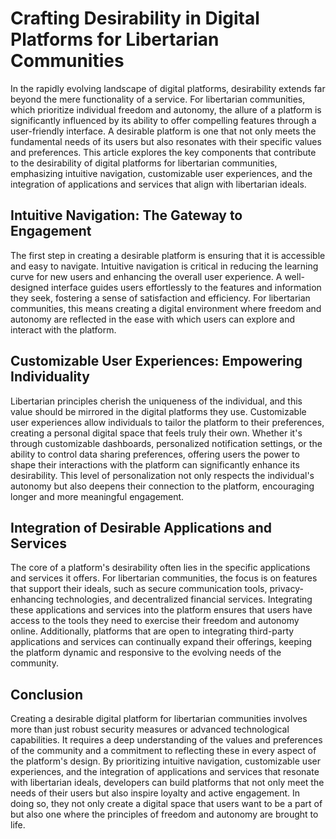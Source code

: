 # Crafting Desirability in Digital Platforms for Libertarian Communities

In the rapidly evolving landscape of digital platforms, desirability extends far beyond the mere functionality of a service. For libertarian communities, which prioritize individual freedom and autonomy, the allure of a platform is significantly influenced by its ability to offer compelling features through a user-friendly interface. A desirable platform is one that not only meets the fundamental needs of its users but also resonates with their specific values and preferences. This article explores the key components that contribute to the desirability of digital platforms for libertarian communities, emphasizing intuitive navigation, customizable user experiences, and the integration of applications and services that align with libertarian ideals.

## Intuitive Navigation: The Gateway to Engagement

The first step in creating a desirable platform is ensuring that it is accessible and easy to navigate. Intuitive navigation is critical in reducing the learning curve for new users and enhancing the overall user experience. A well-designed interface guides users effortlessly to the features and information they seek, fostering a sense of satisfaction and efficiency. For libertarian communities, this means creating a digital environment where freedom and autonomy are reflected in the ease with which users can explore and interact with the platform.

## Customizable User Experiences: Empowering Individuality

Libertarian principles cherish the uniqueness of the individual, and this value should be mirrored in the digital platforms they use. Customizable user experiences allow individuals to tailor the platform to their preferences, creating a personal digital space that feels truly their own. Whether it's through customizable dashboards, personalized notification settings, or the ability to control data sharing preferences, offering users the power to shape their interactions with the platform can significantly enhance its desirability. This level of personalization not only respects the individual's autonomy but also deepens their connection to the platform, encouraging longer and more meaningful engagement.

## Integration of Desirable Applications and Services

The core of a platform's desirability often lies in the specific applications and services it offers. For libertarian communities, the focus is on features that support their ideals, such as secure communication tools, privacy-enhancing technologies, and decentralized financial services. Integrating these applications and services into the platform ensures that users have access to the tools they need to exercise their freedom and autonomy online. Additionally, platforms that are open to integrating third-party applications and services can continually expand their offerings, keeping the platform dynamic and responsive to the evolving needs of the community.

## Conclusion

Creating a desirable digital platform for libertarian communities involves more than just robust security measures or advanced technological capabilities. It requires a deep understanding of the values and preferences of the community and a commitment to reflecting these in every aspect of the platform's design. By prioritizing intuitive navigation, customizable user experiences, and the integration of applications and services that resonate with libertarian ideals, developers can build platforms that not only meet the needs of their users but also inspire loyalty and active engagement. In doing so, they not only create a digital space that users want to be a part of but also one where the principles of freedom and autonomy are brought to life.